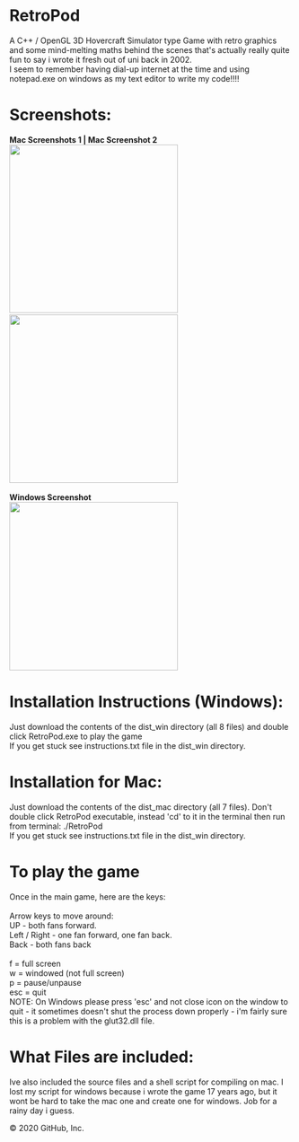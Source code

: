# RetroPod
A C++ / OpenGL 3D Hovercraft Simulator type Game with retro graphics and some mind-melting maths behind the scenes that's actually really quite fun to say i wrote it fresh out of uni back in 2002.\
I seem to remember having dial-up internet at the time and using notepad.exe on windows as my text editor to write my code!!!!

# Screenshots:
**Mac Screenshots 1 | Mac Screenshot 2**\
<img src="https://github.com/up-n-running/RetroPod/blob/master/screenshots/mac-screenshot-1.png" height="300">    <img src="https://github.com/up-n-running/RetroPod/blob/master/screenshots/mac-screenshot-2.png" height="300">\
\
**Windows Screenshot**\
<img src="https://github.com/up-n-running/RetroPod/blob/master/screenshots/windows-screenshot.PNG" height="300">

# Installation Instructions (Windows):
Just download the contents of the dist_win directory (all 8 files) and double click RetroPod.exe to play the game\
If you get stuck see instructions.txt file in the dist_win directory.

# Installation for Mac:
Just download the contents of the dist_mac directory (all 7 files). Don't double click RetroPod executable, instead 'cd' to it in the terminal then run from terminal: ./RetroPod\
If you get stuck see instructions.txt file in the dist_win directory.

# To play the game
Once in the main game, here are the keys:\
\
Arrow keys to move around:\
UP - both fans forward.\
Left / Right - one fan forward, one fan back.\
Back - both fans back\
\
f = full screen\
w = windowed (not full screen)\
p = pause/unpause\
esc = quit\
NOTE: On Windows please press 'esc' and not close icon on the window to quit - it sometimes doesn't shut the process down properly - i'm fairly sure this is a problem with the glut32.dll file.

# What Files are included:
Ive also included the source files and a shell script for compiling on mac. I lost my script for windows because i wrote the game 17 years ago, but it wont be hard to take the mac one and create one for windows. Job for a rainy day i guess.


© 2020 GitHub, Inc.
